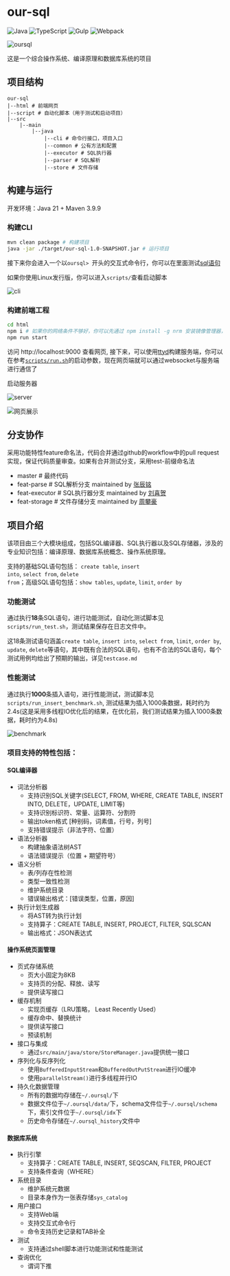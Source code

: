 # our-sql

![Java](https://img.shields.io/badge/Java-007396?style=for-the-badge&logo=java&logoColor=white)
![TypeScript](https://img.shields.io/badge/TypeScript-3178C6?style=for-the-badge&logo=typescript&logoColor=white)
![Gulp](https://img.shields.io/badge/Gulp-CF4647?style=for-the-badge&logo=gulp&logoColor=white)
![Webpack](https://img.shields.io/badge/Webpack-8DD6F9?style=for-the-badge&logo=webpack&logoColor=black)

![oursql](assets/oursql.png)

这是一个综合操作系统、编译原理和数据库系统的项目

## 项目结构

```text
our-sql
|--html # 前端网页
|--script # 自动化脚本（用于测试和启动项目）
|--src
    |--main
        |--java
            |--cli # 命令行接口，项目入口
            |--common # 公有方法和配置
            |--executor # SQL执行器
            |--parser # SQL解析
            |--store # 文件存储
```
## 构建与运行

开发环境：Java 21 + Maven 3.9.9

### 构建CLI
```bash
mvn clean package # 构建项目
java -jar ./target/our-sql-1.0-SNAPSHOT.jar # 运行项目
```

接下来你会进入一个以`oursql> `开头的交互式命令行，你可以在里面测试[sql语句](testcase.md)

如果你使用Linux发行版，你可以进入`scripts/`查看启动脚本

![cli](assets/cli.png)

### 构建前端工程

```bash
cd html
npm i # 如果你的网络条件不够好，你可以先通过 npm install -g nrm 安装镜像管理器，再通过 nrm 管理镜像，推荐使用tencent或者taobao镜像
npm run start
```

访问 http://localhost:9000 查看网页, 接下来，可以使用[ttyd](https://github.com/tsl0922/ttyd)构建服务端，你可以在参考[`scripts/run.sh`](scripts/run.sh)的启动参数，现在网页端就可以通过websocket与服务端进行通信了

启动服务器

![server](assets/server.png)

![网页展示](assets/oursql-full.png)

## 分支协作

采用功能特性feature命名法，代码合并通过github的workflow中的pull request实现，保证代码质量审查。如果有合并测试分支，采用test-前缀命名法

- master # 最终代码
- feat-parse # SQL解析分支 maintained by [张辰铭](https://github.com/zhangchenming4017)
- feat-executor # SQL执行器分支 maintained by [刘喜贺](https://github.com/ONeofSu)
- feat-storage # 文件存储分支 maintained by [周攀豪](https://github.com/lauvAri)

## 项目介绍

该项目由三个大模块组成，包括SQL编译器、SQL执行器以及SQL存储器，涉及的专业知识包括：编译原理、数据库系统概念、操作系统原理。

支持的基础SQL语句包括： <code>create table</code>, <code>insert into</code>, <code>select from</code>, <code>delete from</code>；高级SQL语句包括：<code>show tables</code>, <code>update</code>, <code>limit</code>, <code>order by</code>

### 功能测试

通过执行**18**条SQL语句，进行功能测试，自动化测试脚本见`scripts/run_test.sh`，测试结果保存在日志文件中。

这18条测试语句涵盖`create table`, `insert into`, `select from`, `limit`, `order by`, `update`, `delete`等语句，其中既有合法的SQL语句，也有不合法的SQL语句，每个测试用例均给出了预期的输出，详见`testcase.md`

### 性能测试

通过执行**1000**条插入语句，进行性能测试，测试脚本见`scripts/run_insert_benchmark.sh`, 测试结果为插入1000条数据，耗时约为2.4s(这是采用多线程IO优化后的结果，在优化前，我们测试结果为插入1000条数据，耗时约为4.8s)

![benchmark](assets/benchmark.png)

### 项目支持的特性包括：


#### SQL编译器

- 词法分析器
    - 支持识别SQL关键字(SELECT, FROM, WHERE, CREATE TABLE, INSERT INTO, DELETE，UPDATE, LIMIT等)
    - 支持识别标识符、常量、运算符、分割符
    - 输出token格式 [种别码，词素值，行号，列号]
    - 支持错误提示（非法字符、位置）
- 语法分析器
    - 构建抽象语法树AST
    - 语法错误提示（位置 + 期望符号）
- 语义分析
    - 表/列存在性检测
    - 类型一致性检测
    - 维护系统目录
    - 错误输出格式：[错误类型，位置，原因]
- 执行计划生成器
    - 将AST转为执行计划
    - 支持算子：CREATE TABLE, INSERT, PROJECT, FILTER, SQLSCAN
    - 输出格式：JSON表达式

#### 操作系统页面管理

- 页式存储系统
    - 页大小固定为8KB
    - 支持页的分配、释放、读写
    - 提供读写接口
- 缓存机制
    - 实现页缓存（LRU策略， Least Recently Used）
    - 缓存命中、替换统计
    - 提供读写接口
    - 预读机制
- 接口与集成
    - 通过`src/main/java/store/StoreManager.java`提供统一接口
- 序列化与反序列化
    - 使用`BufferedInputStream`和`BufferedOutPutStream`进行IO缓冲
    - 使用`parallelStream()`进行多线程并行IO
- 持久化数据管理
    - 所有的数据均存储在`~/.oursql/`下
    - 数据文件位于`~/.oursql/data/`下，schema文件位于`~/.oursql/schema`下，索引文件位于`~/.oursql/idx`下
    - 历史命令存储在`~/.oursql_history`文件中

#### 数据库系统

- 执行引擎
    - 支持算子：CREATE TABLE, INSERT, SEQSCAN, FILTER, PROJECT
    - 支持条件查询（WHERE）
- 系统目录
    - 维护系统元数据
    - 目录本身作为一张表存储`sys_catalog`
- 用户接口
    - 支持Web端
    - 支持交互式命令行
    - 命令支持历史记录和TAB补全
- 测试
    - 支持通过shell脚本进行功能测试和性能测试
- 查询优化
    - 谓词下推

